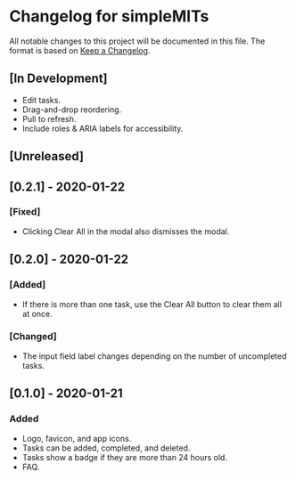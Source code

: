 # Changelog for simpleMITs

All notable changes to this project will be documented in this file. The format is based on [Keep a Changelog](https://keepachangelog.com/en/1.0.0/).

## [In Development]
- Edit tasks.
- Drag-and-drop reordering.
- Pull to refresh.
- Include roles & ARIA labels for accessibility.

## [Unreleased]

## [0.2.1] - 2020-01-22

### [Fixed]
- Clicking Clear All in the modal also dismisses the modal.

## [0.2.0] - 2020-01-22

### [Added]
- If there is more than one task, use the Clear All button to clear them all at once.

### [Changed]
- The input field label changes depending on the number of uncompleted tasks.

## [0.1.0] - 2020-01-21

### Added
- Logo, favicon, and app icons.
- Tasks can be added, completed, and deleted.
- Tasks show a badge if they are more than 24 hours old.
- FAQ.
